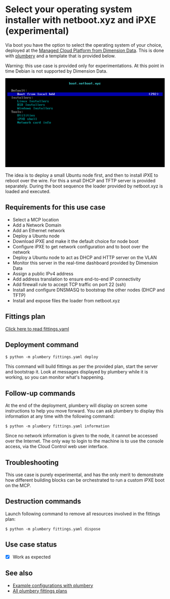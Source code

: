 # Select your operating system installer with netboot.xyz and iPXE (experimental)

Via boot you have the option to select the operating system of your choice, deployed at the [Managed Cloud Platform from Dimension Data](http://cloud.dimensiondata.com/eu/en/).
This is done with [plumbery](https://developer.dimensiondata.com/display/PLUM/Plumbery) and a template that is provided below.

Warning: this use case is provided only for experimentations. At this point in
time Debian is not supported by Dimension Data.

![netboot.xyz](netboot.xyz.gif)

The idea is to deploy a small Ubuntu node first, and then to install iPXE to
reboot over the wire. For this a small DHCP and TFTP server is
provided separately. During the boot sequence the loader provided by netboot.xyz is loaded and executed.

## Requirements for this use case

* Select a MCP location
* Add a Network Domain
* Add an Ethernet network
* Deploy a Ubuntu node
* Download iPXE and make it the default choice for node boot
* Configure iPXE to get network configuration and to boot over the network
* Deploy a Ubuntu node to act as DHCP and HTTP server on the VLAN
* Monitor this server in the real-time dashboard provided by Dimension Data
* Assign a public IPv4 address
* Add address translation to ensure end-to-end IP connectivity
* Add firewall rule to accept TCP traffic on port 22 (ssh)
* Install and configure DNSMASQ to bootstrap the other nodes (DHCP and TFTP)
* Install and expose files the loader from netboot.xyz

## Fittings plan

[Click here to read fittings.yaml](fittings.yaml)

## Deployment command

    $ python -m plumbery fittings.yaml deploy

This command will build fittings as per the provided plan, start the server
and bootstrap it. Look at messages displayed by plumbery while it is
working, so you can monitor what's happening.

## Follow-up commands

At the end of the deployment, plumbery will display on screen some instructions
to help you move forward. You can ask plumbery to display this information
at any time with the following command:

    $ python -m plumbery fittings.yaml information

Since no network information is given to the node, it cannot be
accessed over the Internet. The only way to login to the machine is to use the
console access, via the Cloud Control web user interface.

## Troubleshooting

This use case is purely experimental, and has the only merit to demonstrate
how different building blocks can be orchestrated to run a custom iPXE boot on the MCP.

## Destruction commands

Launch following command to remove all resources involved in the fittings plan:

    $ python -m plumbery fittings.yaml dispose

## Use case status

- [X] Work as expected

## See also

- [Example configurations with plumbery](../)
- [All plumbery fittings plans](../../)

